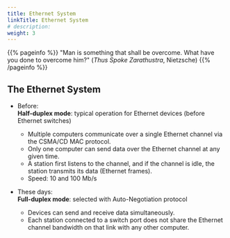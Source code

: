 ```yaml
---
title: Ethernet System
linkTitle: Ethernet System
# description: 
weight: 3
---
```



{{% pageinfo %}}
"Man is something that shall be overcome. What have you done to overcome him?" (_Thus Spoke Zarathustra_, Nietzsche)
{{% /pageinfo %}}


## The Ethernet System

* Before:   
    **Half-duplex mode**: typical operation for Ethernet devices (before Ethernet switches)

    * Multiple computers communicate over a single Ethernet channel via the CSMA/CD MAC protocol.   
    * Only one computer can send data over the Ethernet channel at any given time.  
    * A station first listens to the channel, and if the channel is idle, the station transmits its data (Ethernet frames).
    * Speed: 10 and 100 Mb/s



* These days:  
    **Full-duplex mode**: selected with Auto-Negotiation protocol

    * Devices can send and receive data simultaneously.  
    * Each station connected to a switch port does not share the Ethernet channel bandwidth on that link with any other computer.
